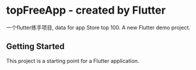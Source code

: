 # topFreeApp - created by Flutter
一个flutter练手项目, data for app Store top 100.
A new Flutter demo project.

## Getting Started

This project is a starting point for a Flutter application.
